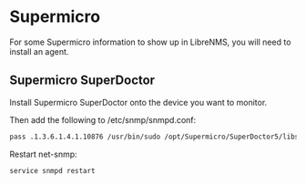 # Supermicro

For some Supermicro information to show up in LibreNMS, you will need to install an agent.

## Supermicro SuperDoctor
Install Supermicro SuperDoctor onto the device you want to monitor.

Then add the following to /etc/snmp/snmpd.conf:

```bash
pass .1.3.6.1.4.1.10876 /usr/bin/sudo /opt/Supermicro/SuperDoctor5/libs/native/snmpagent
```

Restart net-snmp:

```bash
service snmpd restart
```
